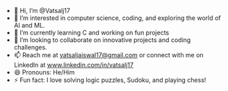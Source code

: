 - 👋 Hi, I’m @Vatsalj17
- 👀 I’m interested in computer science, coding, and exploring the world of AI and ML.
- 🌱 I’m currently learning C and working on fun projects
- 💞️ I’m looking to collaborate on innovative projects and coding challenges.
- 📫 Reach me at vatsaljaiswal17@gmail.com or connect with me on LinkedIn at www.linkedin.com/in/vatsalj17
- 😄 Pronouns: He/Him
- ⚡ Fun fact: I love solving logic puzzles, Sudoku, and playing chess!

<!---
Vatsalj17/Vatsalj17 is a ✨ special ✨ repository because its `README.md` (this file) appears on your GitHub profile.
You can click the Preview link to take a look at your changes.
--->
